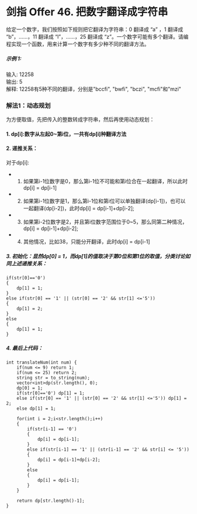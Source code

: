 # 剑指 Offer 46. 把数字翻译成字符串
给定一个数字，我们按照如下规则把它翻译为字符串：0 翻译成 “a” ，1 翻译成 “b”，……，11 翻译成 “l”，……，25 翻译成 “z”。一个数字可能有多个翻译。请编程实现一个函数，用来计算一个数字有多少种不同的翻译方法。

##### 示例 1:
  
输入: 12258  
输出: 5  
解释: 12258有5种不同的翻译，分别是"bccfi", "bwfi", "bczi", "mcfi"和"mzi"  

### 解法1：动态规划
为方便取值，先把传入的整数转成字符串，然后再使用动态规划：  
#### 1. dp[i]:数字从左起0~第i位，一共有dp[i]种翻译方法
#### 2. 递推关系：
对于dp[i]:
* 1) 如果第i-1位数字是0，那么第i-1位不可能和第i位合在一起翻译，所以此时dp[i] = dp[i-1]
* 2) 如果第i-1位数字是1，那么第i-1位和第i位可以单独翻译(dp[i-1])，也可以一起翻译(dp[i-2])，此时dp[i] = dp[i-1]+dp[i-2];
* 3) 如果第i-2位数字是2，并且第i位数字范围位于0~5，那么同第二种情况，dp[i] = dp[i-1]+dp[i-2];
* 4) 其他情况，比如38，只能分开翻译，此时dp[i] = dp[i-1]
##### 3. 初始化：显然dp[0] = 1，而dp[1]的值取决于第0位和第1位的取值，分类讨论如同上述递推关系：
```
if(str[0]=='0')
{
    dp[1] = 1;
}
else if(str[0] == '1' || (str[0] == '2' && str[1] <='5')) 
{
    dp[1] = 2;
}
else
{
    dp[1] = 1;
}
```
##### 4. 最后上代码：
```
int translateNum(int num) {
    if(num <= 9) return 1;
    if(num <= 25) return 2;
    string str = to_string(num);
    vector<int>dp(str.length(), 0);
    dp[0] = 1;
    if(str[0]=='0') dp[1] = 1;
    else if(str[0] == '1' || (str[0] == '2' && str[1] <='5')) dp[1] = 2;
    else dp[1] = 1;

    for(int i = 2;i<str.length();i++)
    {
        if(str[i-1] == '0')
        {
            dp[i] = dp[i-1];
        }
        else if(str[i-1] == '1' || (str[i-1] == '2' && str[i] <= '5'))
        {
            dp[i] = dp[i-1]+dp[i-2];
        }
        else
        {
            dp[i] = dp[i-1];
        }
    }
    
    return dp[str.length()-1];
}
```
